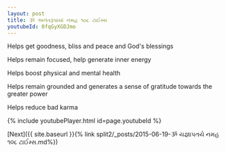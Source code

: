 ```yaml
---
layout: post
title: ૐ અનંતરૂપાયાં નમહ ૧૦૮ ટાઈમ્સ
youtubeId: 0fqGyXGDJmo
---
```

 
 
Helps get goodness, bliss and peace and God's blessings
 
Helps remain focused, help generate inner energy 
 
Helps boost physical and mental health 
 
Helps remain grounded and generates a sense of gratitude towards the greater power 
 
Helps reduce bad karma
 
 
 
 


{% include youtubePlayer.html id=page.youtubeId %}
 
[Next]({{ site.baseurl }}{% link  split2/_posts/2015-06-19-ૐ યજ્ઞાપતયે નમહ ૧૦૮ ટાઈમ્સ.md%})
 
